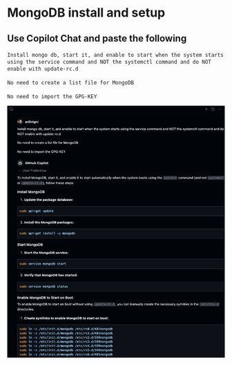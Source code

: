 # MongoDB install and setup


## Use Copilot Chat and paste the following

```
Install mongo db, start it, and enable to start when the system starts using the service command and NOT the systemctl command and do NOT enable with update-rc.d

No need to create a list file for MongoDB

No need to import the GPG-KEY
```

![mongodb install setup](./4_1_mongodbSetup.png)
